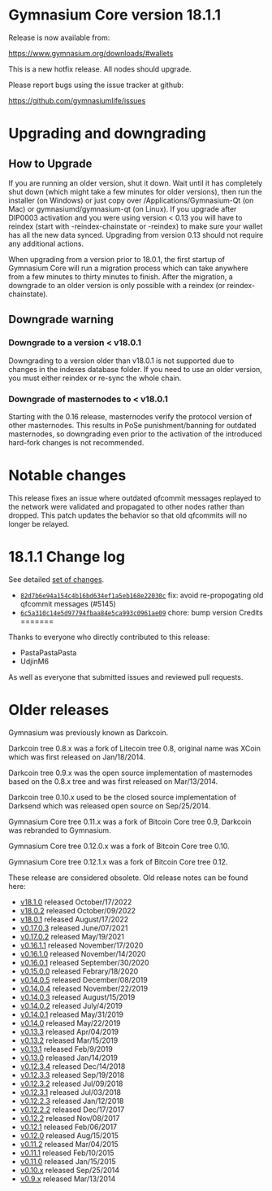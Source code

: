 Gymnasium Core version 18.1.1
========================

Release is now available from:

  <https://www.gymnasium.org/downloads/#wallets>

This is a new hotfix release. All nodes should upgrade.

Please report bugs using the issue tracker at github:

  <https://github.com/gymnasiumlife/issues>


Upgrading and downgrading
=========================

How to Upgrade
--------------

If you are running an older version, shut it down. Wait until it has completely
shut down (which might take a few minutes for older versions), then run the
installer (on Windows) or just copy over /Applications/Gymnasium-Qt (on Mac) or
gymnasiumd/gymnasium-qt (on Linux). If you upgrade after DIP0003 activation and you were
using version < 0.13 you will have to reindex (start with -reindex-chainstate
or -reindex) to make sure your wallet has all the new data synced. Upgrading
from version 0.13 should not require any additional actions.

When upgrading from a version prior to 18.0.1, the
first startup of Gymnasium Core will run a migration process which can take anywhere
from a few minutes to thirty minutes to finish. After the migration, a
downgrade to an older version is only possible with a reindex
(or reindex-chainstate).

Downgrade warning
-----------------

### Downgrade to a version < v18.0.1

Downgrading to a version older than v18.0.1 is not supported due to changes in
the indexes database folder. If you need to use an older version, you must
either reindex or re-sync the whole chain.

### Downgrade of masternodes to < v18.0.1

Starting with the 0.16 release, masternodes verify the protocol version of other
masternodes. This results in PoSe punishment/banning for outdated masternodes,
so downgrading even prior to the activation of the introduced hard-fork changes
is not recommended.

Notable changes
===============

This release fixes an issue where outdated qfcommit messages replayed to the network were validated and propagated to
other nodes rather than dropped. This patch updates the behavior so that old qfcommits will no longer be relayed.

18.1.1 Change log
===================

See detailed [set of changes](https://github.com/gymnasiumlife/compare/v18.1.0...gymnasiumpay:v18.1.1`).

- [`82d7b6e94a154c4b16bd634ef1a5eb168e22030c`](https://github.com/gymnasiumlife/commit/82d7b6e94a154c4b16bd634ef1a5eb168e22030c) fix: avoid re-propogating old qfcommit messages (#5145)
- [`6c5a310c14e5d97794fbaa84e5ca993c0961ae09`](https://github.com/gymnasiumlife/commit/6c5a310c14e5d97794fbaa84e5ca993c0961ae09) chore: bump version
Credits
=======

Thanks to everyone who directly contributed to this release:

- PastaPastaPasta
- UdjinM6

As well as everyone that submitted issues and reviewed pull requests.

Older releases
==============

Gymnasium was previously known as Darkcoin.

Darkcoin tree 0.8.x was a fork of Litecoin tree 0.8, original name was XCoin
which was first released on Jan/18/2014.

Darkcoin tree 0.9.x was the open source implementation of masternodes based on
the 0.8.x tree and was first released on Mar/13/2014.

Darkcoin tree 0.10.x used to be the closed source implementation of Darksend
which was released open source on Sep/25/2014.

Gymnasium Core tree 0.11.x was a fork of Bitcoin Core tree 0.9,
Darkcoin was rebranded to Gymnasium.

Gymnasium Core tree 0.12.0.x was a fork of Bitcoin Core tree 0.10.

Gymnasium Core tree 0.12.1.x was a fork of Bitcoin Core tree 0.12.

These release are considered obsolete. Old release notes can be found here:

- [v18.1.0](https://github.com/gymnasiumlife/blob/master/doc/release-notes/gymnasium/release-notes-18.1.0.md) released October/17/2022
- [v18.0.2](https://github.com/gymnasiumlife/blob/master/doc/release-notes/gymnasium/release-notes-18.0.2.md) released October/09/2022
- [v18.0.1](https://github.com/gymnasiumlife/blob/master/doc/release-notes/gymnasium/release-notes-18.0.1.md) released August/17/2022
- [v0.17.0.3](https://github.com/gymnasiumlife/blob/master/doc/release-notes/gymnasium/release-notes-0.17.0.3.md) released June/07/2021
- [v0.17.0.2](https://github.com/gymnasiumlife/blob/master/doc/release-notes/gymnasium/release-notes-0.17.0.2.md) released May/19/2021
- [v0.16.1.1](https://github.com/gymnasiumlife/blob/master/doc/release-notes/gymnasium/release-notes-0.16.1.1.md) released November/17/2020
- [v0.16.1.0](https://github.com/gymnasiumlife/blob/master/doc/release-notes/gymnasium/release-notes-0.16.1.0.md) released November/14/2020
- [v0.16.0.1](https://github.com/gymnasiumlife/blob/master/doc/release-notes/gymnasium/release-notes-0.16.0.1.md) released September/30/2020
- [v0.15.0.0](https://github.com/gymnasiumlife/blob/master/doc/release-notes/gymnasium/release-notes-0.15.0.0.md) released Febrary/18/2020
- [v0.14.0.5](https://github.com/gymnasiumlife/blob/master/doc/release-notes/gymnasium/release-notes-0.14.0.5.md) released December/08/2019
- [v0.14.0.4](https://github.com/gymnasiumlife/blob/master/doc/release-notes/gymnasium/release-notes-0.14.0.4.md) released November/22/2019
- [v0.14.0.3](https://github.com/gymnasiumlife/blob/master/doc/release-notes/gymnasium/release-notes-0.14.0.3.md) released August/15/2019
- [v0.14.0.2](https://github.com/gymnasiumlife/blob/master/doc/release-notes/gymnasium/release-notes-0.14.0.2.md) released July/4/2019
- [v0.14.0.1](https://github.com/gymnasiumlife/blob/master/doc/release-notes/gymnasium/release-notes-0.14.0.1.md) released May/31/2019
- [v0.14.0](https://github.com/gymnasiumlife/blob/master/doc/release-notes/gymnasium/release-notes-0.14.0.md) released May/22/2019
- [v0.13.3](https://github.com/gymnasiumlife/blob/master/doc/release-notes/gymnasium/release-notes-0.13.3.md) released Apr/04/2019
- [v0.13.2](https://github.com/gymnasiumlife/blob/master/doc/release-notes/gymnasium/release-notes-0.13.2.md) released Mar/15/2019
- [v0.13.1](https://github.com/gymnasiumlife/blob/master/doc/release-notes/gymnasium/release-notes-0.13.1.md) released Feb/9/2019
- [v0.13.0](https://github.com/gymnasiumlife/blob/master/doc/release-notes/gymnasium/release-notes-0.13.0.md) released Jan/14/2019
- [v0.12.3.4](https://github.com/gymnasiumlife/blob/master/doc/release-notes/gymnasium/release-notes-0.12.3.4.md) released Dec/14/2018
- [v0.12.3.3](https://github.com/gymnasiumlife/blob/master/doc/release-notes/gymnasium/release-notes-0.12.3.3.md) released Sep/19/2018
- [v0.12.3.2](https://github.com/gymnasiumlife/blob/master/doc/release-notes/gymnasium/release-notes-0.12.3.2.md) released Jul/09/2018
- [v0.12.3.1](https://github.com/gymnasiumlife/blob/master/doc/release-notes/gymnasium/release-notes-0.12.3.1.md) released Jul/03/2018
- [v0.12.2.3](https://github.com/gymnasiumlife/blob/master/doc/release-notes/gymnasium/release-notes-0.12.2.3.md) released Jan/12/2018
- [v0.12.2.2](https://github.com/gymnasiumlife/blob/master/doc/release-notes/gymnasium/release-notes-0.12.2.2.md) released Dec/17/2017
- [v0.12.2](https://github.com/gymnasiumlife/blob/master/doc/release-notes/gymnasium/release-notes-0.12.2.md) released Nov/08/2017
- [v0.12.1](https://github.com/gymnasiumlife/blob/master/doc/release-notes/gymnasium/release-notes-0.12.1.md) released Feb/06/2017
- [v0.12.0](https://github.com/gymnasiumlife/blob/master/doc/release-notes/gymnasium/release-notes-0.12.0.md) released Aug/15/2015
- [v0.11.2](https://github.com/gymnasiumlife/blob/master/doc/release-notes/gymnasium/release-notes-0.11.2.md) released Mar/04/2015
- [v0.11.1](https://github.com/gymnasiumlife/blob/master/doc/release-notes/gymnasium/release-notes-0.11.1.md) released Feb/10/2015
- [v0.11.0](https://github.com/gymnasiumlife/blob/master/doc/release-notes/gymnasium/release-notes-0.11.0.md) released Jan/15/2015
- [v0.10.x](https://github.com/gymnasiumlife/blob/master/doc/release-notes/gymnasium/release-notes-0.10.0.md) released Sep/25/2014
- [v0.9.x](https://github.com/gymnasiumlife/blob/master/doc/release-notes/gymnasium/release-notes-0.9.0.md) released Mar/13/2014
